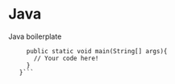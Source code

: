 # Java   
Java boilerplate  
```public class Main {   
     public static void main(String[] args){  
       // Your code here!   
     }   
   }```   
   
